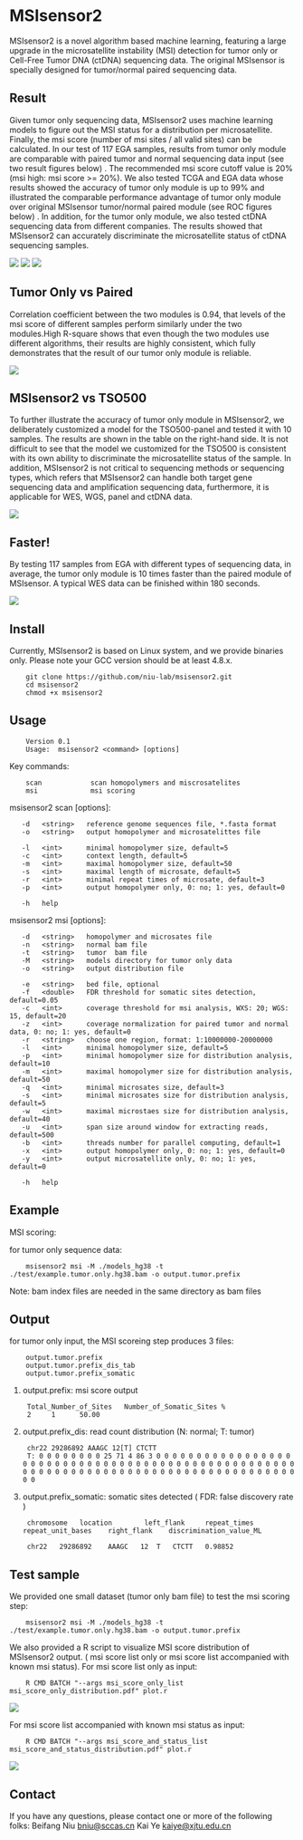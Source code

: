 MSIsensor2
===========
MSIsensor2 is a novel algorithm based machine learning, featuring a large upgrade in the microsatellite instability (MSI) detection for tumor only or Cell-Free Tumor DNA (ctDNA) sequencing data. The original MSIsensor is specially designed for tumor/normal paired sequencing data.

Result
-------

Given tumor only sequencing data, MSIsensor2 uses machine learning models to figure out the MSI status for a distribution per microsatellite. Finally, the msi score (number of msi sites / all valid sites) can be calculated. In our test of 117 EGA samples, results from tumor only module are comparable with paired tumor and normal sequencing data input (see two result figures below) . The recommended msi score cutoff value is 20% (msi high: msi score >= 20%). We also tested TCGA and EGA data whose results showed the accuracy of tumor only module is up to 99% and illustrated the comparable performance advantage of tumor only module over original MSIsensor tumor/normal paired module (see ROC figures below) . In addition, for the tumor only module, we also tested ctDNA sequencing data from different companies. The results showed that MSIsensor2 can accurately discriminate the microsatellite status of ctDNA sequencing samples.

![](https://github.com/niu-lab/msisensor2/blob/master/test/fig2.pairresult.png)
![](https://github.com/niu-lab/msisensor2/blob/master/test/fig3tumoronlyresultproduct.png)
![](https://github.com/niu-lab/msisensor2/blob/master/test/fig4.rocplot.png)


Tumor Only vs Paired
-------

Correlation coefficient between the two modules is 0.94, that levels of the msi score of different samples perform similarly under the two modules.High R-square shows that even though the two modules use different algorithms, their results are highly consistent, which fully demonstrates that the result of our tumor only module is reliable.

![](https://github.com/niu-lab/msisensor2/blob/master/test/fig5.cor.png)

MSIsensor2 vs TSO500
-------

To further illustrate the accuracy of tumor only module in MSIsensor2, we deliberately customized a model for the TSO500-panel and tested it with 10 samples. The results are shown in the table on the right-hand side. It is not difficult to see that the model we customized for the TSO500 is consistent with its own ability to discriminate the microsatellite status of the sample. In addition, MSIsensor2 is not critical to sequencing methods or sequencing types, which refers that MSIsensor2 can handle both target gene sequencing data and amplification sequencing data, furthermore, it is applicable for WES, WGS, panel and ctDNA data.

![](https://github.com/niu-lab/msisensor2/blob/master/test/table.png)

Faster!
-------

By testing 117 samples from EGA with different types of sequencing data, in average, the tumor only module is 10 times faster than the paired module of MSIsensor. A typical WES data can be finished within 180 seconds.

![](https://github.com/niu-lab/msisensor2/blob/master/test/fig6.timeplot.png)

Install
-------

Currently, MSIsensor2 is based on Linux system, and we provide binaries only. Please note your GCC version should be at least 4.8.x.

        git clone https://github.com/niu-lab/msisensor2.git
        cd msisensor2
        chmod +x msisensor2

Usage
-----

        Version 0.1
        Usage:  msisensor2 <command> [options]

Key commands:

        scan            scan homopolymers and miscrosatelites
        msi             msi scoring

msisensor2 scan [options]:

       -d   <string>   reference genome sequences file, *.fasta format
       -o   <string>   output homopolymer and microsatelittes file

       -l   <int>      minimal homopolymer size, default=5
       -c   <int>      context length, default=5
       -m   <int>      maximal homopolymer size, default=50
       -s   <int>      maximal length of microsate, default=5
       -r   <int>      minimal repeat times of microsate, default=3
       -p   <int>      output homopolymer only, 0: no; 1: yes, default=0

       -h   help

msisensor2 msi [options]:

       -d   <string>   homopolymer and microsates file
       -n   <string>   normal bam file
       -t   <string>   tumor  bam file
       -M   <string>   models directory for tumor only data
       -o   <string>   output distribution file

       -e   <string>   bed file, optional
       -f   <double>   FDR threshold for somatic sites detection, default=0.05
       -c   <int>      coverage threshold for msi analysis, WXS: 20; WGS: 15, default=20
       -z   <int>      coverage normalization for paired tumor and normal data, 0: no; 1: yes, default=0
       -r   <string>   choose one region, format: 1:10000000-20000000
       -l   <int>      minimal homopolymer size, default=5
       -p   <int>      minimal homopolymer size for distribution analysis, default=10
       -m   <int>      maximal homopolymer size for distribution analysis, default=50
       -q   <int>      minimal microsates size, default=3
       -s   <int>      minimal microsates size for distribution analysis, default=5
       -w   <int>      maximal microstaes size for distribution analysis, default=40
       -u   <int>      span size around window for extracting reads, default=500
       -b   <int>      threads number for parallel computing, default=1
       -x   <int>      output homopolymer only, 0: no; 1: yes, default=0
       -y   <int>      output microsatellite only, 0: no; 1: yes, default=0

       -h   help

Example
-------

MSI scoring:

   for tumor only sequence data:

        msisensor2 msi -M ./models_hg38 -t ./test/example.tumor.only.hg38.bam -o output.tumor.prefix

   Note: bam index files are needed in the same directory as bam files

Output
-------

for tumor only input, the MSI scoreing step produces 3 files: 

        output.tumor.prefix
        output.tumor.prefix_dis_tab
        output.tumor.prefix_somatic

1. output.prefix: msi score output

        Total_Number_of_Sites   Number_of_Somatic_Sites %
        2     1      50.00

3. output.prefix_dis: read count distribution (N: normal; T: tumor)

        chr22 29286892 AAAGC 12[T] CTCTT
        T: 0 0 0 0 0 0 0 0 25 71 4 86 3 0 0 0 0 0 0 0 0 0 0 0 0 0 0 0 0 0 0 0 0 0 0 0 0 0 0 0 0 0 0 0 0 0 0 0 0 0 0 0 0 0 0 0 0 0 0 0 0 0 0 0 0 0 0 0 0 0 0 0 0 0 0 0 0 0 0 0 0 0 0 0 0 0 0 0 0 0 0 0 0 0 0 0 0 0 0 0 

4. output.prefix_somatic: somatic sites detected ( FDR: false discovery rate )

        chromosome   location        left_flank     repeat_times    repeat_unit_bases    right_flank    discrimination_value_ML

        chr22	29286892	AAAGC	12	T	CTCTT	0.98852

Test sample
-------
We provided one small dataset (tumor only bam file) to test the msi scoring step:

        msisensor2 msi -M ./models_hg38 -t ./test/example.tumor.only.hg38.bam -o output.tumor.prefix

We also provided a R script to visualize MSI score distribution of MSIsensor2 output. ( msi score list only or msi score list accompanied with known msi status). For msi score list only as input: 

        R CMD BATCH "--args msi_score_only_list msi_score_only_distribution.pdf" plot.r
![](https://github.com/ding-lab/msisensor/blob/master/test/msi_score_only_distribution.jpg)

For msi score list accompanied with known msi status as input:

        R CMD BATCH "--args msi_score_and_status_list msi_score_and_status_distribution.pdf" plot.r
![](https://github.com/ding-lab/msisensor/blob/master/test/msi_score_and_status_distribution.jpg)


Contact
-------
If you have any questions, please contact one or more of the following folks:
Beifang Niu <bniu@sccas.cn>
Kai Ye <kaiye@xjtu.edu.cn>
